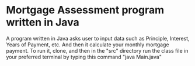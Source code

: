 # Mortgage Assessment program written in Java
A program written in Java asks user to input data such as Principle, Interest, Years of Payment, etc. And then it calculate your monthly mortgage payment.
To run it, clone, and then in the "src" directory run the class file in your preferred terminal by typing this command "java Main.java"
